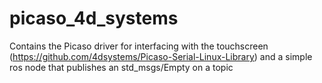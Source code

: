 # picaso_4d_systems
Contains the Picaso driver for interfacing with the touchscreen (https://github.com/4dsystems/Picaso-Serial-Linux-Library) and a simple ros node that publishes an std_msgs/Empty on a topic
